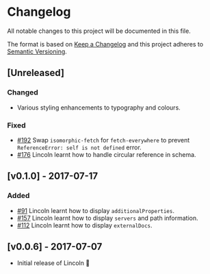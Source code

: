 # Changelog

All notable changes to this project will be documented in this file.

The format is based on [Keep a Changelog](http://keepachangelog.com/) and this project adheres to [Semantic Versioning](http://semver.org/).

## [Unreleased]

### Changed

- Various styling enhancements to typography and colours.

### Fixed

- [#192](https://github.com/temando/open-api-renderer/issues/192) Swap `isomorphic-fetch` for `fetch-everywhere` to prevent `ReferenceError: self is not defined` error.
- [#176](https://github.com/temando/open-api-renderer/issues/176) Lincoln learnt how to handle circular reference in schema.

## [v0.1.0] - 2017-07-17

### Added

- [#91](https://github.com/temando/open-api-renderer/issues/91) Lincoln learnt how to display `additionalProperties`.
- [#157](https://github.com/temando/open-api-renderer/issues/157) Lincoln learnt how to display `servers` and path information.
- [#112](https://github.com/temando/open-api-renderer/issues/112) Lincoln learnt how to display `externalDocs`.

## [v0.0.6] - 2017-07-07

- Initial release of Lincoln 🎩
